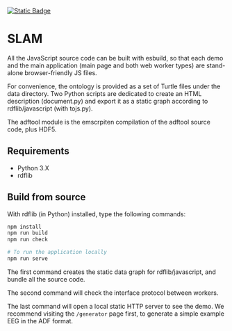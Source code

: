 [![Static Badge](https://img.shields.io/badge/demo--gh-slam-blue?link=https%3A%2F%2Fneonatool.github.io%2Fslam%2F)](https://neonatool.github.io/slam/)

# SLAM

All the JavaScript source code can be built with esbuild, so that each
demo and the main application (main page and both web worker types)
are stand-alone browser-friendly JS files.

For convenience, the ontology is provided as a set of Turtle files
under the data directory. Two Python scripts are dedicated to create
an HTML description (document.py) and export it as a static graph
according to rdflib/javascript (with tojs.py).

The adftool module is the emscrpiten compilation of the adftool source
code, plus HDF5.

## Requirements

- Python 3.X 
- rdflib

## Build from source

With rdflib (in Python) installed, type the following commands:


```sh
npm install
npm run build
npm run check

# To run the application locally
npm run serve
```

The first command creates the static data graph for rdflib/javascript, and
bundle all the source code.

The second command will check the interface protocol between
workers.

The last command will open a local static HTTP server to see the demo. We
recommend visiting the `/generator` page first, to generate a simple example
EEG in the ADF format.
